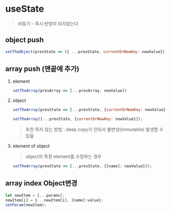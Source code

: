 # useState

> 비동기 - 즉시 반영이 되지않는다



## object push

~~~js
setTheObject(prevState => ({ ...prevState, currentOrNewKey: newValue}));
~~~



## array push (맨끝에 추가)

1. element 

   ~~~js
   setTheArray(prevArray => [...prevArray, newValue])
   ~~~

2. object

   ~~~js
   setTheArray(prevState => [...prevState, {currentOrNewKey: newValue}]);
   ~~~

   ~~~js
   setTheArray([...prevState, {currentOrNewKey: newValue}]);
   ~~~

   > 추천 하지 않는 방법 :  deep copy가 안되서 불변성(immutable) 발생할 수 있음

3. element of object

   > object의 특정 element를 수정하는 경우

   ~~~js
   setTheArray(prevState => [...prevState, {[name]: newValue}]);
   ~~~

   

## array index Object변경

~~~js
let newItem = [...params];
newItem[i] = {...newItem[i], [name]:value};
setParam(newItem);
~~~



